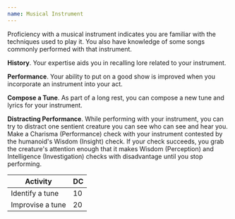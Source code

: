 ```yaml
---
name: Musical Instrument
---
```

Proficiency with a musical instrument indicates you are familiar with the techniques used to play it. You also have
knowledge of some songs commonly performed with that instrument.

__History__. Your expertise aids you in recalling lore related to your instrument.

__Performance__. Your ability to put on a good show is improved when you incorporate an instrument into your act.

__Compose a Tune__. As part of a long rest, you can compose a new tune and lyrics for your instrument.

__Distracting Performance__. While performing with your instrument, you can try to distract one sentient creature
you can see who can see and hear you. Make a Charisma (Performance) check with your instrument contested by the humanoid's Wisdom (Insight)
check. If your check succeeds, you grab the creature's attention enough that it makes Wisdom (Perception) and
Intelligence (Investigation) checks with disadvantage until you stop performing.

Activity | DC
--- | ---
Identify a tune | 10
Improvise a tune | 20
